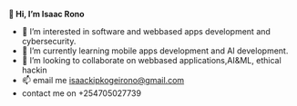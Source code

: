 **👋 Hi, I’m Isaac Rono**
- 👀 I’m interested in software and webbased apps development and cybersecurity.
- 🌱 I’m currently learning mobile apps development and AI development.
- 💞️ I’m looking to collaborate on webbased applications,AI&ML, ethical hackin 
- 📫 email me isaackipkogeirono@gmail.com
- contact me on +254705027739

<!---
ronoAI/ronoAI is a ✨ special ✨ repository because its `README.md` (this file) appears on your GitHub profile.
You can click the Preview link to take a look at your changes.
--->

